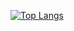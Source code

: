 <!---
### Мои проекты:
* #### [RS Lang](https://rss-team56-2022.netlify.app/) ####
     * **Стек технологий**: React, Typescript, Tailwind.
     * [Репозиторий](https://github.com/antiqqt/rslang/tree/main)
     * [Описание проекта и детали задания](https://github.com/antiqqt/rslang/pull/21)

* #### [Online Store](https://rolling-scopes-school.github.io/antiqqt-JSFE2022Q1/online-store/dist/) ####
     * **Стек технологий**: Typescript, Tailwind.
     * [Репозиторий](https://github.com/antiqqt/RSS-Tasks-Stages-1-2/tree/online-store)
     * [Описание проекта](https://github.com/antiqqt/RSS-Tasks-Stages-1-2/pull/4)

* #### [Virtual keyboard](https://antiqqt.github.io/virtual-keyboard/dist/) ####
     * **Стек технологий**: Vanilla JS, SCSS.
     * [Репозиторий](https://github.com/antiqqt/virtual-keyboard)
     * [Описание проекта](https://github.com/antiqqt/virtual-keyboard/pull/1)

* #### [Tic-tac-toe](https://antiqqt.github.io/Stage0/tic-tac-toe/) ####
     * **Стек технологий**: Vanilla JS, SCSS.
     * [Репозиторий](https://github.com/antiqqt/Stage0/tree/tic-tac-toe)
     * [Описание проекта](https://github.com/antiqqt/Stage0/blob/main/README.md#4-tic-tac-toe)

* #### [Async Race](https://rolling-scopes-school.github.io/antiqqt-JSFE2022Q1/async-race/dist/) ####
     * **Стек технологий**: Typescript, Tailwind. MVC-based structure.
     * Локально запустите [этот АPI](https://github.com/mikhama/async-race-api) для корректной работы приложения
     * [Репозиторий](https://github.com/antiqqt/RSS-Tasks-Stages-1-2/tree/async-race)
     * [Описание проекта](https://github.com/antiqqt/RSS-Tasks-Stages-1-2/pull/3)
     
* #### [Shelter landing page](https://rolling-scopes-school.github.io/antiqqt-JSFE2022Q1/shelter/pages/main/) ####
     * **Стек технологий**: Vanilla JS, SCSS.
     * [Репозиторий](https://github.com/antiqqt/RSS-Tasks-Stages-1-2/tree/main/shelter)
     * [Описание проекта](https://github.com/antiqqt/RSS-Tasks-Stages-1-2/pull/2)
_____
--> 

[![Top Langs](https://github-readme-stats-sigma-five.vercel.app/api/top-langs/?username=antiqqt&layout=compact)](https://github.com/anuraghazra/github-readme-stats)
